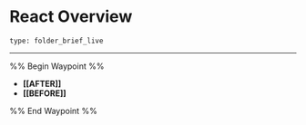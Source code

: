 # React Overview
 
```ccard
type: folder_brief_live
```
 
---

%% Begin Waypoint %%
- **[[AFTER]]**
- **[[BEFORE]]**

%% End Waypoint %%